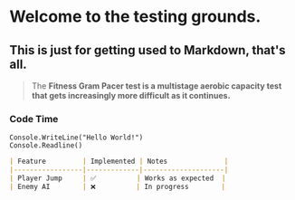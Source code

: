 # Welcome to the testing grounds.
## This is just for getting used to Markdown, that's all.
> The
> **Fitness Gram Pacer test is a multistage aerobic capacity test that gets increasingly more difficult as it continues.**

### Code Time
```vbnet
Console.WriteLine("Hello World!")
Console.Readline()
```
```markdown
| Feature         | Implemented | Notes              |
|-----------------|-------------|--------------------|
| Player Jump     | ✅          | Works as expected  |
| Enemy AI        | ❌          | In progress        |
```

